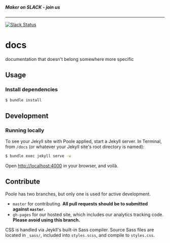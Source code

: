 ##### Maker on SLACK - join us
------
[![Slack Status](https://makerdao.herokuapp.com/badge.svg)](https://makerdao.herokuapp.com/)



# docs
documentation that doesn't belong somewhere more specific


## Usage

### Install dependencies

```bash
$ bundle install
```


## Development

### Running locally

To see your Jekyll site with Poole applied, start a Jekyll server. In Terminal, from `/docs` (or whatever your Jekyll site's root directory is named):

```bash
$ bundle exec jekyll serve -w
```

Open <http://localhost:4000> in your browser, and voilà.


## Contribute

Poole has two branches, but only one is used for active development.

- `master` for contributing.  **All pull requests should be to submitted against `master`.**
- `gh-pages` for our hosted site, which includes our analytics tracking code. **Please avoid using this branch.**

CSS is handled via Jeykll's built-in Sass compiler. Source Sass files are located in `_sass/`, included into `styles.scss`, and compile to `styles.css`.
